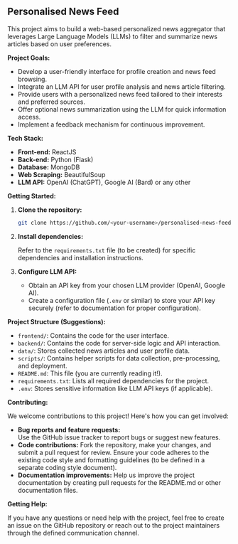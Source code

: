 ## Personalised News Feed

This project aims to build a web-based personalized news aggregator that leverages Large Language Models (LLMs) to filter and summarize news articles based on user preferences.

**Project Goals:**

* Develop a user-friendly interface for profile creation and news feed browsing.
* Integrate an LLM API for user profile analysis and news article filtering.
* Provide users with a personalized news feed tailored to their interests and preferred sources.
* Offer optional news summarization using the LLM for quick information access.
* Implement a feedback mechanism for continuous improvement.

**Tech Stack:**

* **Front-end:** ReactJS
* **Back-end:** Python (Flask)
* **Database:** MongoDB
* **Web Scraping:** BeautifulSoup
* **LLM API:** OpenAI (ChatGPT), Google AI (Bard) or any other

**Getting Started:**

1. **Clone the repository:**

   ```bash
   git clone https://github.com/<your-username>/personalised-news-feed.git
   ```

2. **Install dependencies:**

   Refer to the `requirements.txt` file (to be created) for specific dependencies and installation instructions.

3. **Configure LLM API:**

   * Obtain an API key from your chosen LLM provider (OpenAI, Google AI).
   * Create a configuration file (`.env` or similar) to store your API key securely (refer to documentation for proper configuration).

**Project Structure (Suggestions):**

* `frontend/`: Contains the code for the user interface.
* `backend/`: Contains the code for server-side logic and API interaction.
* `data/`: Stores collected news articles and user profile data.
* `scripts/`: Contains helper scripts for data collection, pre-processing, and deployment.
* `README.md`: This file (you are currently reading it!).
* `requirements.txt`: Lists all required dependencies for the project.
* `.env`: Stores sensitive information like LLM API keys (if applicable).

**Contributing:**

We welcome contributions to this project! Here's how you can get involved:

* **Bug reports and feature requests:**  
  Use the GitHub issue tracker to report bugs or suggest new features.
* **Code contributions:**
  Fork the repository, make your changes, and submit a pull request for review. 
  Ensure your code adheres to the existing code style and formatting guidelines (to be defined in a separate coding style document).
* **Documentation improvements:** 
  Help us improve the project documentation by creating pull requests for the README.md or other documentation files.

**Getting Help:**

If you have any questions or need help with the project, feel free to create an issue on the GitHub repository or reach out to the project maintainers through the defined communication channel.
